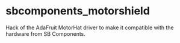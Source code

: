 # sbcomponents_motorshield
Hack of the AdaFruit MotorHat driver to make it compatible with the hardware from SB Components.
